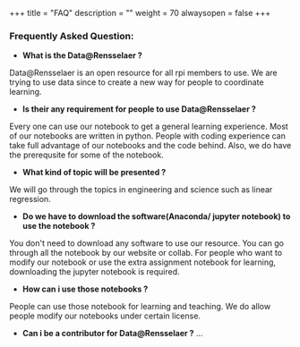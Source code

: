 +++
title = "FAQ"
description = ""
weight = 70
alwaysopen = false
+++
### Frequently Asked Question:

* **What is the Data@Rensselaer ?**
 
 Data@Rensselaer is an open resource for all rpi members to use. We are trying to use data since to create a new way for people to coordinate learning. 

* **Is their any requirement for people to use Data@Rensselaer ?**

Every one can use our notebook to get a general learning experience. Most of our notebooks are written in python. People with coding experience can take full advantage of our notebooks and the code behind. Also, we do have the prerequsite for some of the notebook. 

* **What kind of topic will be presented ?**

We will go through the topics in engineering and science such as linear regression.

* **Do we have to download the software(Anaconda/ jupyter notebook) to use the notebook ?**

You don't need to download any software to use our resource. You can go through all the notebook by our website or collab. For people who want to modify our notebook or use the extra assignment notebook for learning, downloading the jupyter notebook is required. 

* **How can i use those notebooks ?**

People can use those notebook for learning and teaching. We do allow people modify our notebooks under certain license. 

* **Can i be a contributor for Data@Rensselaer ?**
 ...